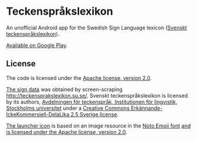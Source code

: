 # Teckenspråkslexikon

An unofficial Android app for the Swedish Sign Language lexicon ([Svenskt
teckenspråkslexikon](http://teckensprakslexikon.su.se/)).

[Available on Google Play](https://play.google.com/store/apps/details?id=in.rab.tsplex).

## License

The code is licensed under the [Apache license, version 2.0](LICENSE).

[The sign data](app/data/signs.sql) was obtained by screen-scraping
http://teckensprakslexikon.su.se/.  Svenskt teckenspråkslexikon is licensed by
its authors, [Avdelningen för teckenspråk, Institutionen för lingvistik,
Stockholms universitet](http://www.ling.su.se/teckenspr%C3%A5k) under a
[Creative Commons Erkännande-IckeKommersiell-DelaLika 2.5 Sverige
license](http://creativecommons.org/licenses/by-nc-sa/2.5/se/).

[The launcher icon](apps/graphics/lexikon.svg) is based on an image resource in
the [Noto Emoji font](https://github.com/googlei18n/noto-emoji) [and is
licensed under the Apache license, version
2.0](https://github.com/googlei18n/noto-emoji#license).
